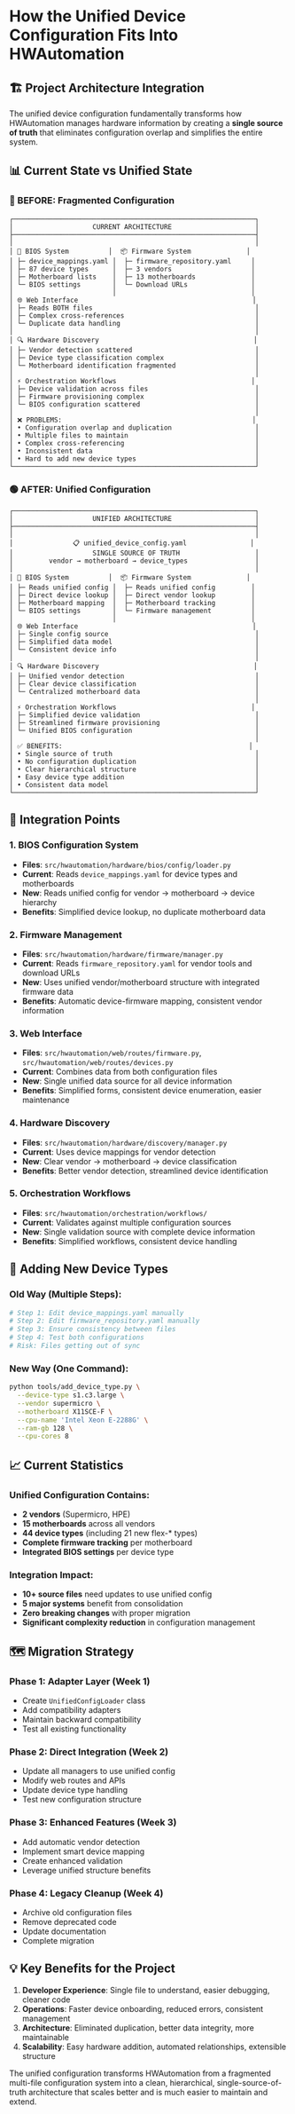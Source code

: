 # How the Unified Device Configuration Fits Into HWAutomation

## 🏗️ Project Architecture Integration

The unified device configuration fundamentally transforms how HWAutomation manages hardware information by creating a **single source of truth** that eliminates configuration overlap and simplifies the entire system.

## 📊 Current State vs Unified State

### 🔴 BEFORE: Fragmented Configuration
```
┌─────────────────────────────────────────────────────────────┐
│                    CURRENT ARCHITECTURE                     │
├─────────────────────────────────────────────────────────────┤
│                                                             │
│ 🔧 BIOS System          │  📦 Firmware System              │
│ ├─ device_mappings.yaml │  ├─ firmware_repository.yaml     │
│ ├─ 87 device types      │  ├─ 3 vendors                    │
│ ├─ Motherboard lists    │  ├─ 13 motherboards              │
│ └─ BIOS settings        │  └─ Download URLs                │
│                         │                                  │
│ 🌐 Web Interface                                            │
│ ├─ Reads BOTH files                                         │
│ ├─ Complex cross-references                                 │
│ └─ Duplicate data handling                                  │
│                                                             │
│ 🔍 Hardware Discovery                                       │
│ ├─ Vendor detection scattered                               │
│ ├─ Device type classification complex                       │
│ └─ Motherboard identification fragmented                    │
│                                                             │
│ ⚡ Orchestration Workflows                                  │
│ ├─ Device validation across files                           │
│ ├─ Firmware provisioning complex                            │
│ └─ BIOS configuration scattered                             │
│                                                             │
│ ❌ PROBLEMS:                                                │
│ • Configuration overlap and duplication                     │
│ • Multiple files to maintain                                │
│ • Complex cross-referencing                                 │
│ • Inconsistent data                                         │
│ • Hard to add new device types                              │
└─────────────────────────────────────────────────────────────┘
```

### 🟢 AFTER: Unified Configuration
```
┌─────────────────────────────────────────────────────────────┐
│                    UNIFIED ARCHITECTURE                     │
├─────────────────────────────────────────────────────────────┤
│                                                             │
│               📋 unified_device_config.yaml                │
│                    SINGLE SOURCE OF TRUTH                   │
│         vendor → motherboard → device_types                 │
│                                                             │
│ 🔧 BIOS System          │  📦 Firmware System              │
│ ├─ Reads unified config │  ├─ Reads unified config         │
│ ├─ Direct device lookup │  ├─ Direct vendor lookup         │
│ ├─ Motherboard mapping  │  ├─ Motherboard tracking         │
│ └─ BIOS settings        │  └─ Firmware management          │
│                         │                                  │
│ 🌐 Web Interface                                            │
│ ├─ Single config source                                     │
│ ├─ Simplified data model                                    │
│ └─ Consistent device info                                   │
│                                                             │
│ 🔍 Hardware Discovery                                       │
│ ├─ Unified vendor detection                                 │
│ ├─ Clear device classification                              │
│ └─ Centralized motherboard data                             │
│                                                             │
│ ⚡ Orchestration Workflows                                  │
│ ├─ Simplified device validation                             │
│ ├─ Streamlined firmware provisioning                        │
│ └─ Unified BIOS configuration                               │
│                                                             │
│ ✅ BENEFITS:                                               │
│ • Single source of truth                                    │
│ • No configuration duplication                              │
│ • Clear hierarchical structure                              │
│ • Easy device type addition                                 │
│ • Consistent data model                                     │
└─────────────────────────────────────────────────────────────┘
```

## 🔄 Integration Points

### 1. **BIOS Configuration System**
- **Files**: `src/hwautomation/hardware/bios/config/loader.py`
- **Current**: Reads `device_mappings.yaml` for device types and motherboards
- **New**: Reads unified config for vendor → motherboard → device hierarchy
- **Benefits**: Simplified device lookup, no duplicate motherboard data

### 2. **Firmware Management**
- **Files**: `src/hwautomation/hardware/firmware/manager.py`
- **Current**: Reads `firmware_repository.yaml` for vendor tools and download URLs
- **New**: Uses unified vendor/motherboard structure with integrated firmware data
- **Benefits**: Automatic device-firmware mapping, consistent vendor information

### 3. **Web Interface**
- **Files**: `src/hwautomation/web/routes/firmware.py`, `src/hwautomation/web/routes/devices.py`
- **Current**: Combines data from both configuration files
- **New**: Single unified data source for all device information
- **Benefits**: Simplified forms, consistent device enumeration, easier maintenance

### 4. **Hardware Discovery**
- **Files**: `src/hwautomation/hardware/discovery/manager.py`
- **Current**: Uses device mappings for vendor detection
- **New**: Clear vendor → motherboard → device classification
- **Benefits**: Better vendor detection, streamlined device identification

### 5. **Orchestration Workflows**
- **Files**: `src/hwautomation/orchestration/workflows/`
- **Current**: Validates against multiple configuration sources
- **New**: Single validation source with complete device information
- **Benefits**: Simplified workflows, consistent device handling

## 🚀 Adding New Device Types

### Old Way (Multiple Steps):
```bash
# Step 1: Edit device_mappings.yaml manually
# Step 2: Edit firmware_repository.yaml manually
# Step 3: Ensure consistency between files
# Step 4: Test both configurations
# Risk: Files getting out of sync
```

### New Way (One Command):
```bash
python tools/add_device_type.py \
  --device-type s1.c3.large \
  --vendor supermicro \
  --motherboard X11SCE-F \
  --cpu-name 'Intel Xeon E-2288G' \
  --ram-gb 128 \
  --cpu-cores 8
```

## 📈 Current Statistics

### Unified Configuration Contains:
- **2 vendors** (Supermicro, HPE)
- **15 motherboards** across all vendors
- **44 device types** (including 21 new flex-* types)
- **Complete firmware tracking** per motherboard
- **Integrated BIOS settings** per device type

### Integration Impact:
- **10+ source files** need updates to use unified config
- **5 major systems** benefit from consolidation
- **Zero breaking changes** with proper migration
- **Significant complexity reduction** in configuration management

## 🗺️ Migration Strategy

### Phase 1: Adapter Layer (Week 1)
- Create `UnifiedConfigLoader` class
- Add compatibility adapters
- Maintain backward compatibility
- Test all existing functionality

### Phase 2: Direct Integration (Week 2)
- Update all managers to use unified config
- Modify web routes and APIs
- Update device type handling
- Test new configuration structure

### Phase 3: Enhanced Features (Week 3)
- Add automatic vendor detection
- Implement smart device mapping
- Create enhanced validation
- Leverage unified structure benefits

### Phase 4: Legacy Cleanup (Week 4)
- Archive old configuration files
- Remove deprecated code
- Update documentation
- Complete migration

## 💡 Key Benefits for the Project

1. **Developer Experience**: Single file to understand, easier debugging, cleaner code
2. **Operations**: Faster device onboarding, reduced errors, consistent management
3. **Architecture**: Eliminated duplication, better data integrity, more maintainable
4. **Scalability**: Easy hardware addition, automated relationships, extensible structure

The unified configuration transforms HWAutomation from a fragmented multi-file configuration system into a clean, hierarchical, single-source-of-truth architecture that scales better and is much easier to maintain and extend.
